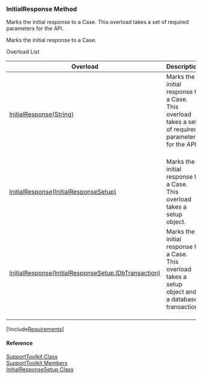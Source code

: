 ﻿### InitialResponse Method

Marks the initial response to a Case. This overload takes a set of required parameters for the API.

Marks the initial response to a Case.

Overload List

| Overload | Description |
| --- | --- |
| [InitialResponse(String)](FChoice.Toolkits.Clarify~FChoice.Toolkits.Clarify.Support.SupportToolkit~InitialResponse(String).md) | Marks the initial response to a Case. This overload takes a set of required parameters for the API.   |
| [InitialResponse(InitialResponseSetup)](FChoice.Toolkits.Clarify~FChoice.Toolkits.Clarify.Support.SupportToolkit~InitialResponse(InitialResponseSetup).md) | Marks the initial response to a Case. This overload takes a setup object.   |
| [InitialResponse(InitialResponseSetup,IDbTransaction)](FChoice.Toolkits.Clarify~FChoice.Toolkits.Clarify.Support.SupportToolkit~InitialResponse(InitialResponseSetup,IDbTransaction).md) | Marks the initial response to a Case. This overload takes a setup object and a database transaction.   |

[!include[Requirements](../partials/requirements.md)]



#### Reference

[SupportToolkit Class](FChoice.Toolkits.Clarify~FChoice.Toolkits.Clarify.Support.SupportToolkit.md)  
[SupportToolkit Members](FChoice.Toolkits.Clarify~FChoice.Toolkits.Clarify.Support.SupportToolkit_members.md)  
[InitialResponseSetup Class](FChoice.Toolkits.Clarify~FChoice.Toolkits.Clarify.Support.InitialResponseSetup.md)